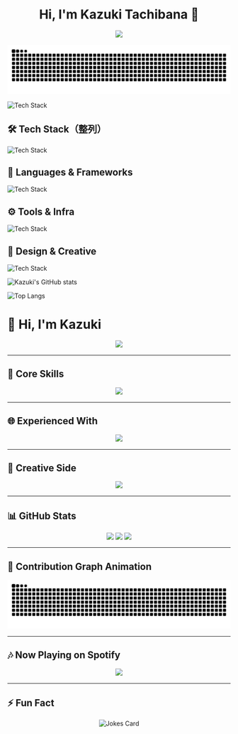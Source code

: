<h1 align="center">Hi, I'm Kazuki Tachibana 👋</h1>
<p align="center">
  <img src="https://readme-typing-svg.herokuapp.com?size=28&duration=4000&color=00E7FF&center=true&vCenter=true&width=800&lines=Full-stack+Web+Engineer;Creative+Coder+%26+3DCG+Artist;Next.js+%7C+Supabase+%7C+AWS;Technology+%2B+Design+%2B+Music" />
</p>
<picture>
  <source media="(prefers-color-scheme: dark)" srcset="https://raw.githubusercontent.com/kazkt01/kazkt01/output/github-contribution-grid-snake-dark.svg">
  <source media="(prefers-color-scheme: light)" srcset="https://raw.githubusercontent.com/kazkt01/kazkt01/output/github-contribution-grid-snake.svg">
  <img alt="github contribution grid snake animation" src="https://raw.githubusercontent.com/kazkt01/kazkt01/output/github-contribution-grid-snake.svg">
</picture>

![Tech Stack](https://skillicons.dev/icons?i=js,typescript,react,next,nodejs,python,docker,astro,threejs,tailwind,php,fastapi,github,bitbucket,aws,supabase,firebase,mysql,bash,linux,cpp,unrealengine,blender,jquery,ubuntu,raspberrypi,postman,mongodb,graphql,redux,expressjs,prisma,vscode,phpstorm,vim,githubactions,vercel,remix,scss,unity,figma,illustrator,photoshop,ae,pr,xd)

<div>
<!-- ![Kazuki's GitHub stats](https://github-readme-stats.vercel.app/api?username=kazkt01&show_icons=true&theme=transparent) -->
  
</div>

## 🛠 Tech Stack（整列）
![Tech Stack](https://skillicons.dev/icons?i=js,ts,php,python,cpp,react,next,astro,threejs,tailwind,fastapi,expressjs,redux,remix,scss,prisma,nodejs,docker,aws,vercel,github,githubactions,bitbucket,supabase,firebase,mysql,mongodb,graphql,postman,bash,linux,ubuntu,raspberrypi,figma,illustrator,photoshop,ae,pr,xd,blender,unity,unrealengine,vscode,vim)

## 🚀 Languages & Frameworks
![Tech Stack](https://skillicons.dev/icons?i=js,ts,react,next,nodejs,php,python,cpp)

## ⚙️ Tools & Infra
![Tech Stack](https://skillicons.dev/icons?i=docker,aws,vercel,github,githubactions,supabase,firebase,mysql,mongodb,graphql)

## 🎨 Design & Creative
![Tech Stack](https://skillicons.dev/icons?i=figma,illustrator,photoshop,ae,pr,blender,unity,unrealengine)





![Kazuki's GitHub stats](https://github-readme-stats.vercel.app/api?username=kazkt01&show_icons=true&theme=radical)

![Top Langs](https://github-readme-stats.vercel.app/api/top-langs/?username=kazkt01&layout=compact&theme=radical)



# 👋 Hi, I'm Kazuki

<p align="center">
  <img src="https://readme-typing-svg.herokuapp.com?size=28&duration=4000&color=00E7FF&center=true&vCenter=true&width=800&lines=Full-stack+Web+Engineer;Creative+Coder+%26+3DCG+Artist;Next.js+%7C+Supabase+%7C+AWS;Technology+%2B+Design+%2B+Music" />
</p>

---

## 🚀 Core Skills
<p align="center">
  <img src="https://skillicons.dev/icons?i=ts,react,next,tailwind,nodejs,supabase,fastapi,aws,docker,vercel,mysql,github,githubactions" />
</p>

---

## 🌐 Experienced With
<p align="center">
  <img src="https://skillicons.dev/icons?i=php,python,astro,threejs,redux,remix,prisma,mongodb,graphql,bitbucket,postman,bash,linux,ubuntu,raspberrypi" />
</p>

---

## 🎨 Creative Side
<p align="center">
  <img src="https://skillicons.dev/icons?i=figma,illustrator,photoshop,ae,pr,xd,blender,unity,unrealengine" />
</p>

---

## 📊 GitHub Stats
<p align="center">
  <img src="https://github-readme-streak-stats.herokuapp.com?user=kazkt01&theme=radical&hide_border=true" />
  <img src="https://github-readme-stats.vercel.app/api?username=kazkt01&show_icons=true&theme=radical&hide_border=true" />
  <img src="https://github-readme-stats.vercel.app/api/top-langs/?username=kazkt01&layout=compact&theme=radical&hide_border=true" />
</p>

---

## 🐍 Contribution Graph Animation
<p align="center">
  <img src="https://github.com/kazkt01/kazkt01/blob/output/github-contribution-grid-snake.svg" />
</p>

---

## 🎶 Now Playing on Spotify
<p align="center">
  <img src="https://spotify-github-profile.vercel.app/api/view?uid=YOUR_SPOTIFY_ID&cover_image=true&theme=default&show_offline=false&background_color=121212&interchange=false&bar_color=53b14f&bar_color_cover=true" />
</p>

---

## ⚡ Fun Fact
<p align="center">
  <img src="https://readme-jokes.vercel.app/api?hideBorder&theme=radical" alt="Jokes Card" />
</p>








